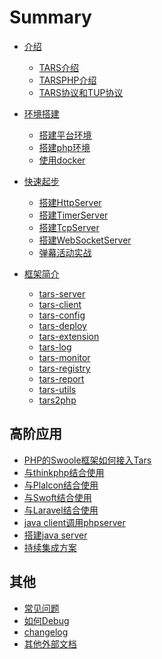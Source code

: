 # Summary

* [介绍](README.md)
    * [TARS介绍](Introduction/tars.md)
    * [TARSPHP介绍](Introduction/tarsphp.md)
    * [TARS协议和TUP协议](Introduction/protocol.md)
* [环境搭建]()
    * [搭建平台环境](Environment/platform.md)
    * [搭建php环境](Environment/php.md)
    * [使用docker](Environment/docker.md)

* [快速起步](QuickStart/introduce.md)
    * [搭建HttpServer](QuickStart/tars-http-server.md)
    * [搭建TimerServer](QuickStart/tars-timer-server.md)
    * [搭建TcpServer](QuickStart/tars-tcp-server.md)
    * [搭建WebSocketServer](QuickStart/tars-websocket-server.md)
    * [弹幕活动实战](QuickStart/tars-act-demo.md)

* [框架简介](Framework/introduce.md)
    * [tars-server](Framework/tars-server.md)
    * [tars-client](Framework/tars-client.md)
    * [tars-config](Framework/tars-config.md)
    * [tars-deploy](Framework/tars-deploy.md)
    * [tars-extension](Framework/tars-extension.md)
    * [tars-log](Framework/tars-log.md)
    * [tars-monitor](Framework/tars-monitor.md)
    * [tars-registry](Framework/tars-registry.md)
    * [tars-report](Framework/tars-report.md)
    * [tars-utils](Framework/tars-utils.md)
    * [tars2php](Framework/tars2php.md)

## 高阶应用
* [PHP的Swoole框架如何接入Tars](Advanced/swoole-suport-tars.md)
* [与thinkphp结合使用](Advanced/thinkphp.md)
* [与Plalcon结合使用]()
* [与Swoft结合使用](Advanced/swoft.md)
* [与Laravel结合使用](Advanced/laravel.md)
* [java client调用phpserver]()
* [搭建java server]()
* [持续集成方案](Advanced/ci.md)

## 其他
* [常见问题](Question/index.md)
* [如何Debug](Question/debug.md)
* [changelog](Question/changelog.md)
* [其他外部文档](Question/outsource.md)